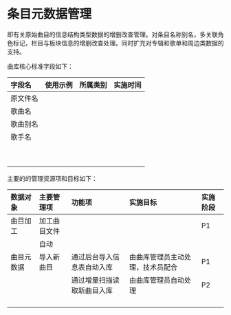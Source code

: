 # 条目元数据管理

即有关原始曲目的信息结构类型数据的增删改查管理。对条目名称别名，多关联角色标记，栏目与板块信息的增删改查处理。同时扩充对专辑和歌单和周边类数据的支持。

曲库核心标准字段如下：

| 字段名 | 使用示例 | 所属类别 | 实施时间 |
| :--- | :--- | :--- | :--- |
| 原文件名 |  |  |  |
| 歌曲名 |  |  |  |
| 歌曲别名 |  |  |  |
| 歌手名 |  |  |  |
|  |  |  |  |
|  |  |  |  |
|  |  |  |  |
|  |  |  |  |
|  |  |  |  |
|  |  |  |  |
|  |  |  |  |
|  |  |  |  |
|  |  |  |  |

主要的的管理资源项和目标如下：

| 数据对象 | 主要管理项 | 功能项 | 实施目标 | 实施阶段 |
| :--- | :--- | :--- | :--- | :--- |
| 曲目加工 | 加工曲目文件 |  |  | P1 |
|  | 自动 |  |  |  |
| 曲目元数据 | 导入新曲目 | 通过后台导入信息表自动入库 | 由曲库管理员主动处理，技术员配合 | P1 |
|  |  | 通过增量扫描读取新曲目入库 | 由曲库管理员自动处理 | P2 |
|  |  |  |  |  |
|  |  |  |  |  |
|  |  |  |  |  |
|  |  |  |  |  |



